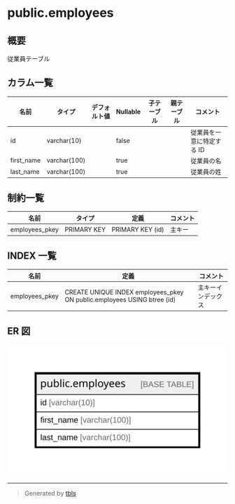 # public.employees

## 概要

従業員テーブル

## カラム一覧

| 名前 | タイプ | デフォルト値 | Nullable | 子テーブル | 親テーブル | コメント |
| ---- | ------ | ------------ | -------- | ---------- | ---------- | -------- |
| id | varchar(10) |  | false |  |  | 従業員を一意に特定する ID |
| first_name | varchar(100) |  | true |  |  | 従業員の名 |
| last_name | varchar(100) |  | true |  |  | 従業員の姓 |

## 制約一覧

| 名前 | タイプ | 定義 | コメント |
| ---- | ---- | ---------- | ------- |
| employees_pkey | PRIMARY KEY | PRIMARY KEY (id) | 主キー |

## INDEX 一覧

| 名前 | 定義 | コメント |
| ---- | ---------- | ------- |
| employees_pkey | CREATE UNIQUE INDEX employees_pkey ON public.employees USING btree (id) | 主キーインデックス |

## ER 図

![er](public.employees.svg)

---

> Generated by [tbls](https://github.com/k1LoW/tbls)
